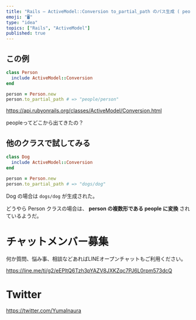 ```yaml
---
title: "Rails — ActiveModel::Conversion to_partial_path のパス生成 ( people/person "
emoji: "🖥"
type: "idea"
topics: ["Rails", "ActiveModel"]
published: true
---
```


## この例

```rb
class Person
  include ActiveModel::Conversion
end

person = Person.new
person.to_partial_path # => "people/person"
```

https://api.rubyonrails.org/classes/ActiveModel/Conversion.html

peopleってどこから出てきたの？

## 他のクラスで試してみる

```rb
class Dog
  include ActiveModel::Conversion
end

person = Person.new
person.to_partial_path # => "dogs/dog"
```

Dog の場合は `dogs/dog` が生成された。

どうやら Person クラスの場合は、 **person の複数形である people に変換** されているようだ。








<!-- Update From Qiita API -->

# チャットメンバー募集


何か質問、悩み事、相談などあればLINEオープンチャットもご利用ください。

https://line.me/ti/g2/eEPltQ6Tzh3pYAZV8JXKZqc7PJ6L0rpm573dcQ





# Twitter


https://twitter.com/YumaInaura


<!-- Update From Qiita API -->


